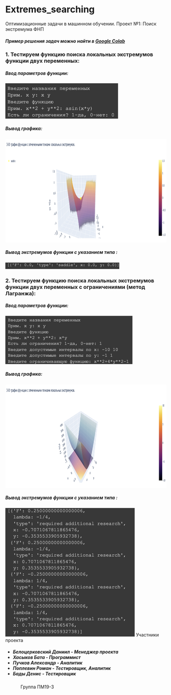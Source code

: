 # Extremes_searching
Оптимизационные задачи в машинном обучении. Проект №1: Поиск экстремума ФНП 
<html>
	<body>
		<h5>Пример решения задач можно найти в <a href="https://colab.research.google.com/drive/1xLtdHvt_uzSe5WTcJyDnWl29NNuvlmEE?usp=sharing">Google Colab</a> </h5>
		<h3>1. Тестируем функцию поиска локальных экстремумов функции двух переменных: </h3>
		<h5>Ввод параметров функции: </h5> 
		<img src="Images/extremas1.1.png"
		     height="110px">
		<h5>Вывод графика: </h5> 
		<img src="Images/extremas1.2.png"
		     height="322px">
		<h5>Вывод экстремумов функции с указанием типа : </h5> 
		<img src="Images/extremas1.3.png"
		     height="20px">
		<h3>2. Тестируем функцию поиска локальных экстремумов функции двух переменных с ограничениями (метод Лагранжа): </h3>
		<h5>Ввод параметров функции: </h5> 
		<img src="Images/lagrange1.1.png"
		     height="150px">
		<h5>Вывод графика: </h5> 
		<img src="Images/lagrange1.2.png"
		     height="322px">
		<h5>Вывод экстремумов функции с указанием типа : </h5> 
		<img src="Images/lagrange1.3.png"
		     height="400px">
		Участники проекта
		<ul>
		<h5>
		<li>Белоцерковский Даниил - Менеджер проектa</li>
		<li>Хасыков Бата - Программист</li>
		<li>Пучков Александр - Аналитик</li>
		<li>Поплевин Роман - Тестировщик, Аналитик</li>
		<li>Бады Денис - Тестировщик</li>
		</h5>
		<ul>
  </body>

</html>
Группа ПМ19-3
